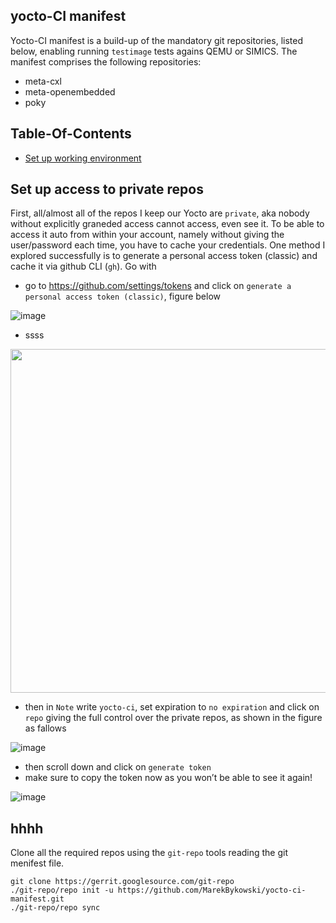## yocto-CI manifest

Yocto-CI manifest is a build-up of the mandatory git repositories, listed below, enabling running `testimage` tests agains QEMU or SIMICS. The manifest comprises the following repositories:
- meta-cxl 
- meta-openembedded
- poky

## Table-Of-Contents

- [Set up working environment](#set-up-working-environment)  

## Set up access to private repos

First, all/almost all of the repos I keep our Yocto are `private`, aka nobody without explicitly graneded access cannot access, even see it. To be able to access it auto from within your account, namely without giving the user/password each time, you have to cache your credentials. One method I explored successfully is to generate a personal access token (classic) and cache it via github CLI (`gh`). Go with

- go to https://github.com/settings/tokens and click on `generate a personal access token (classic)`, figure below

![image](https://github.com/user-attachments/assets/44e5a5d7-bb84-4de8-9587-c98ee95f4931)  

- ssss  

<p align="center">
  <img width="550" src="https://github.com/user-attachments/assets/44e5a5d7-bb84-4de8-9587-c98ee95f4931">  
</p>

- then in `Note` write `yocto-ci`, set expiration to `no expiration` and click on `repo` giving the full control over the private repos, as shown in the figure as fallows

![image](https://github.com/user-attachments/assets/0dfb35ac-675f-44fa-ae41-672b9fbe1995)

- then scroll down and click on `generate token`
- make sure to copy the token now as you won’t be able to see it again!

![image](https://github.com/user-attachments/assets/48efcae5-8548-493d-972a-17bc20db7d31)

  
## hhhh

Clone all the required repos using the `git-repo` tools reading the git menifest file.

```
git clone https://gerrit.googlesource.com/git-repo
./git-repo/repo init -u https://github.com/MarekBykowski/yocto-ci-manifest.git
./git-repo/repo sync
```
